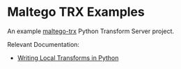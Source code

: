 # Maltego TRX Examples

An example [maltego-trx](https://github.com/paterva/maltego-trx) Python Transform Server project.

Relevant Documentation:
 - [Writing Local Transforms in Python](https://docs.maltego.com/support/solutions/articles/15000017605-writing-local-transforms-in-python)